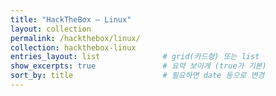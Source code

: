 ```yaml
---
title: "HackTheBox — Linux"
layout: collection
permalink: /hackthebox/linux/
collection: hackthebox-linux
entries_layout: list              # grid(카드형) 또는 list
show_excerpts: true               # 요약 보이게 (true가 기본)
sort_by: title                    # 필요하면 date 등으로 변경
---
```

